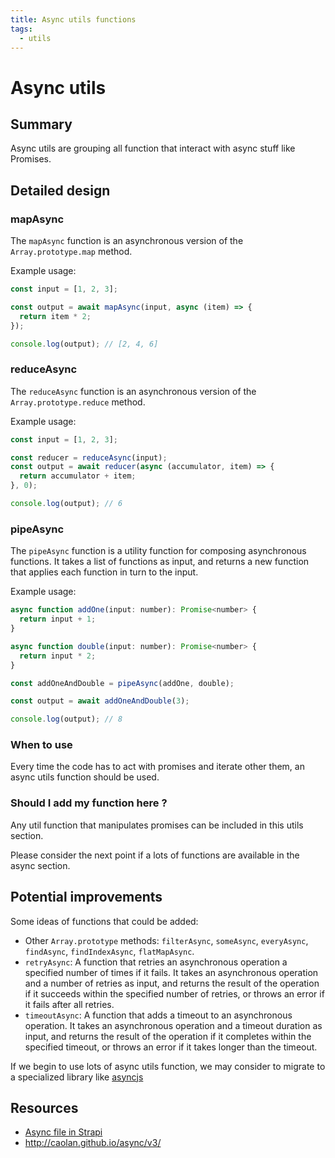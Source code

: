 ```yaml
---
title: Async utils functions
tags:
  - utils
---
```


# Async utils

## Summary

Async utils are grouping all function that interact with async stuff like Promises.

## Detailed design

### mapAsync

The `mapAsync` function is an asynchronous version of the `Array.prototype.map` method.

Example usage:

```js
const input = [1, 2, 3];

const output = await mapAsync(input, async (item) => {
  return item * 2;
});

console.log(output); // [2, 4, 6]
```

### reduceAsync

The `reduceAsync` function is an asynchronous version of the `Array.prototype.reduce` method.

Example usage:

```js
const input = [1, 2, 3];

const reducer = reduceAsync(input);
const output = await reducer(async (accumulator, item) => {
  return accumulator + item;
}, 0);

console.log(output); // 6
```

### pipeAsync

The `pipeAsync` function is a utility function for composing asynchronous functions. It takes a list of functions as input, and returns a new function that applies each function in turn to the input.

Example usage:

```js
async function addOne(input: number): Promise<number> {
  return input + 1;
}

async function double(input: number): Promise<number> {
  return input * 2;
}

const addOneAndDouble = pipeAsync(addOne, double);

const output = await addOneAndDouble(3);

console.log(output); // 8
```

### When to use

Every time the code has to act with promises and iterate other them, an async utils function should be used.

### Should I add my function here ?

Any util function that manipulates promises can be included in this utils section.

Please consider the next point if a lots of functions are available in the async section.

## Potential improvements

Some ideas of functions that could be added:

- Other `Array.prototype` methods: `filterAsync`, `someAsync`, `everyAsync`, `findAsync`, `findIndexAsync`, `flatMapAsync`.
- `retryAsync`: A function that retries an asynchronous operation a specified number of times if it fails. It takes an asynchronous operation and a number of retries as input, and returns the result of the operation if it succeeds within the specified number of retries, or throws an error if it fails after all retries.
- `timeoutAsync`: A function that adds a timeout to an asynchronous operation. It takes an asynchronous operation and a timeout duration as input, and returns the result of the operation if it completes within the specified timeout, or throws an error if it takes longer than the timeout.

If we begin to use lots of async utils function, we may consider to migrate to a specialized library like [asyncjs](http://caolan.github.io/async/v3/)

## Resources

- [Async file in Strapi](https://github.com/strapi/strapi/blob/9b36c3b10adaa00fd3596853abc63122632c36fe/packages/core/utils/lib/async.js)
- http://caolan.github.io/async/v3/

